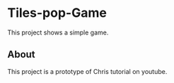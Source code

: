 # Tiles-pop-Game
This project shows a simple game.

## About
This project is a prototype of Chris tutorial on youtube. 
